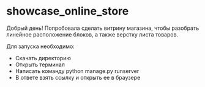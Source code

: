 # showcase_online_store
Добрый день!
Попробовала сделать витрину магазина, чтобы разобрать линейное расположение блоков, а также верстку листа товаров.

Для запуска необходимо:
- Скачать директорию
- Открыть терминал
- Написать команду python manage.py runserver
- В ответе взять ссылку и открыть ее в браузере
